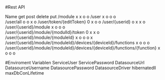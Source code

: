 #Rest API

Name										                        get	    post    delete  put
/module										                        x	    x		o       o
/user										                        x		o       o       o	
/user/all											            	o       o       x	    o
/user/token/{editToken}							                    0       x		o       o
/user/{userid}										                o       x		x	    o
/user/{userid}/module						                        x       o       o       o			
/user/{userid}/module/{modulId}/token							    0       x		x		o
/user/{userid}/module/{moduleId}						            x       o       o       o					    x
/user/{userid}/module/{moduleId}/devices/{deviceId}/functions       x	    o       o       o 
/user/{userid}/module/{moduleId}/devices/{deviceId}/functions/{function} x	o       o       o		

#Enviroment Variablen
ServiceUser
ServicePassword
DatasourceUrl
DatasourceUsername
DatasourcePassword
DatasourceDriver
hibernatedll
maxDbConLifetime